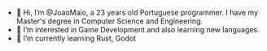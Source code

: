 - 👋 Hi, I’m @JoaoMaio, a 23 years old Portuguese programmer. I have my Master's degree in Computer Science and Engineering.
- 👀 I’m interested in Game Development and also learning new languages.
- 🌱 I’m currently learning Rust, Godot

<!---
JoaoMaio/JoaoMaio is a ✨ special ✨ repository because its `README.md` (this file) appears on your GitHub profile.
You can click the Preview link to take a look at your changes.
--->
